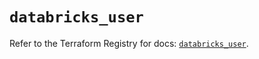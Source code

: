 # `databricks_user`

Refer to the Terraform Registry for docs: [`databricks_user`](https://registry.terraform.io/providers/databricks/databricks/1.42.0/docs/resources/user).
